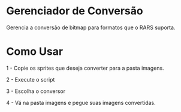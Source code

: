# Gerenciador de Conversão
 Gerencia a conversão de bitmap para formatos que o RARS suporta.

# Como Usar

1 - Copie os sprites que deseja converter para a pasta imagens.

2 - Execute o script

3 - Escolha o conversor

4 - Vá na pasta imagens e pegue suas imagens convertidas.
